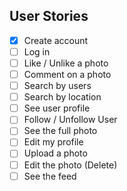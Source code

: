 ## User Stories

- [x] Create account
- [ ] Log in
- [ ] Like / Unlike a photo
- [ ] Comment on a photo
- [ ] Search by users
- [ ] Search by location
- [ ] See user profile
- [ ] Follow / Unfollow User
- [ ] See the full photo
- [ ] Edit my profile
- [ ] Upload a photo
- [ ] Edit the photo (Delete)
- [ ] See the feed

